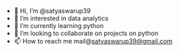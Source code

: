 - 👋 Hi, I’m @satyaswarup39
- 👀 I’m interested in data analytics
- 🌱 I’m currently learning python
- 💞️ I’m looking to collaborate on projects on python
- 📫 How to reach me mail@satyaswarup39@gmail.com

<!---
satyaswarup39/satyaswarup39 is a ✨ special ✨ repository because its `README.md` (this file) appears on your GitHub profile.
You can click the Preview link to take a look at your changes.
--->

